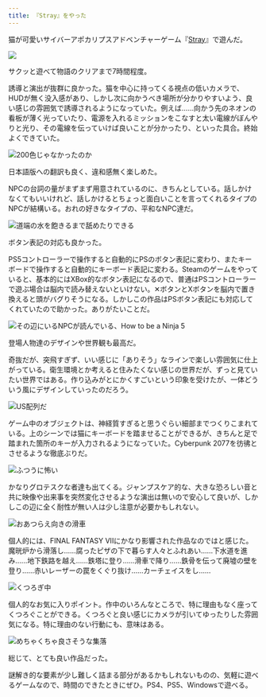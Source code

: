 ```yaml
---
title: 『Stray』をやった
---
```

猫が可愛いサイバーアポカリプスアドベンチャーゲーム『[Stray](https://store.steampowered.com/app/1332010/Stray/?l=japanese)』で遊んだ。

![](https://lh3.googleusercontent.com/v1bi2abpHw-MTVz17FhJwcVGPn3a3aQucWP6FAgyM1RWy0n8VCUo1ermOINh1DVy6VxcdV7-kl719_RTvF-MlHtlxgNsTvdgsbbXeSVDPquw9o50vi-6CqjbPTaqQ91nINx4MhNsyoLMWukRlm3b5YwfCD8k9VsByfrtZ8n8_mOd42UGsCkQRJFF5ZJYIQ)

サクッと遊べて物語のクリアまで7時間程度。

誘導と演出が抜群に良かった。猫を中心に持ってくる視点の低いカメラで、HUDが無く没入感があり、しかし次に向かうべき場所が分かりやすいよう、良い感じの雰囲気で誘導されるようになっていた。例えば……向かう先のネオンの看板が薄く光っていたり、電源を入れるミッションをこなすと太い電線がぼんやりと光り、その電線を伝っていけば良いことが分かったり、といった具合。終始よくできていた。

![](https://lh5.googleusercontent.com/jeizt2h08U__gx0s6R94a9PTYGY1QKXPHncZ_79HmM7k1xtbteHEF5dZ3Ba8SVutKdMjZCaQL9TQwOUTRswoHo0Zjd5Jz4rLaJunQSCeesbfkaxg7O8w7JfYRw64KqMm_mQxaQ4NEA_j89_u4Xm-OM3IF__awsQfwHVuDiO0Nvv81GAy_Vs4Rc0Q5qBbNw "200色じゃなかったのか")

日本語版への翻訳も良く、違和感無く楽しめた。

NPCの台詞の量がまずまず用意されているのに、きちんとしている。話しかけなくてもいいけれど、話しかけるとちょっと面白いことを言ってくれるタイプのNPCが結構いる。おれの好きなタイプの、平和なNPC達だ。

![](https://lh4.googleusercontent.com/ErbvOXJAZqQg20rSbIx6ICVYp7ZXnSp12p_y0hXdDe7YATZ0tWm2GSq_-jvZjTwIwVfOOTzbUJShNHw4o9z4BWtOacOw93Qct8n76L4h_VRFGnSgRFQa5Y1mOuALIpWPNIsuOwE3s5iA7z7aeZenGxECFws7mq9tejkGpkoTnk1jk85IIyaoLJy4hdDtyg "道端の水を飽きるまで舐めたりできる")

ボタン表記の対応も良かった。

PS5コントローラーで操作すると自動的にPSのボタン表記に変わり、またキーボードで操作すると自動的にキーボード表記に変わる。Steamのゲームをやっていると、基本的にはXBox的なボタン表記になるので、普通はPSコントローラーで遊ぶ場合は脳内で読み替えないといけない。✕ボタンとXボタンを脳内で置き換えると頭がバグりそうになる。しかしこの作品はPSボタン表記にも対応してくれていたので助かった。ありがたいことだ。

![](https://lh4.googleusercontent.com/hQgMigbDuo-HThw3HB5AQcCVFF9HS9moaddYKbxTjs2Y96PPsMBtJFspPDdMNmTP6S4IiCCzOR__mRILjYmDQWJ-C0_dAe3a1IXviZqjcAoADw2GzDg9GVC5oJbJJl6buHWFyFQY2RxEhFVELxRZA4vUovJytWMkJSIcHcRLO0A0gwWIUBNY2yNl2b99aA "その辺にいるNPCが読んでいる、How to be a Ninja 5")

登場人物達のデザインや世界観も最高だ。

奇抜だが、突飛すぎず、いい感じに「ありそう」なラインで楽しい雰囲気に仕上がっている。衛生環境とか考えると住みたくない感じの世界だが、ずっと見ていたい世界ではある。作り込みがとにかくすごいという印象を受けたが、一体どういう風にデザインしていったのだろう。

![](https://lh3.googleusercontent.com/yv9aDjgclqX-Xny7Blhr3y5mnxEtOSHnyGTFfiQeYPJNRYFaHVrpnXpTkK0RT2LtMOcYoDtYfDWiB-7i46jVNxbFVX_OYm67yFJ5mWwjeARZIg1GSGm5VRu7XlwhzfRYIbNNo58maYOyVLuYSSMbI3DPg0lqiPbg0Pvuqcdez3Q2P_DhKeUB57Uub9N9pg "US配列だ")

ゲーム中のオブジェクトは、神経質すぎると思うぐらい細部までつくりこまれている。上のシーンでは猫にキーボードを踏ませることができるが、きちんと足で踏まれた箇所のキーが入力されるようになっていた。Cyberpunk 2077を彷彿とさせるような徹底ぶりだ。

![](https://lh4.googleusercontent.com/f4qZrxobawHuRlIyq5AAd33VptS1j0KojmQ6BsV6-8FM5Rv5bDLQ1DLwpTbkPq-ljLbdzaoVDmUWuauVyMK2yowo-HJDyM3RnHs61NKkrrIlcIjDWp8L_eFDnTG7sZQDZdKngttgYv7esU74F8NmoKk0LLEk8ecw_7KQ1CXNqXdBKy_FRQRwYmtUj7ealA "ふつうに怖い")

かなりグロテスクな者達も出てくる。ジャンプスケア的な、大きな恐ろしい音と共に映像や出来事を突然変化させるような演出は無いので安心して良いが、しかしこの辺に全く耐性が無い人は少し注意が必要かもしれない。

![](https://lh5.googleusercontent.com/Ln1cRsMmPPjAAo5fKrVsL7ki4P740y9fW08obb307Pe5xx6Ss1ClcPqioNq9DA5G7q8kfvPDdVlxiSjkbDBM-o09HN6YtmzmgO1u-LQ_ws-erYycZUPaO8ofUqxKKlAGUhG9dfaij_YMr8GjODD4i0DRYYtyAciRVTmPMkSwL8XIiRDCVNl5ywvHNuHa1Q "おあつらえ向きの滑車")

個人的には、FINAL FANTASY VIIにかなり影響された作品なのではと感じた。魔晄炉から滑落し……腐ったピザの下で暮らす人々とふれあい……下水道を進み……地下鉄路を越え……鉄塔に登り……滑車で降り……鉄骨を伝って廃墟の壁を登り……赤いレーザーの罠をくぐり抜け……カーチェイスをし……

![](https://lh4.googleusercontent.com/ldIop1LTdop5bEgh6VbEW8I_Mwu6nFgMBTh04HSs4lCB3gay9PvFy_W8hFXOewSmFBCTcJVArH7X5o3wYmk8mVsv-Q0OgjAaOMB_ScILGLlPi_a7QcfIts2bYcGe0vAZgTRuLLsENtp1ZAqtpqz2vE6DrlYX1ZAIqBC3cSD4glmZOlj97YJGSebGc1ICrA "くつろぎ中")

個人的なお気に入りポイント。作中のいろんなところで、特に理由もなく座ってくつろぐことができる。くつろぐと良い感じにカメラが引いてゆったりした雰囲気になる。特に理由のない行動にも、意味はある。

![](https://lh6.googleusercontent.com/GXbrB9MR7LMXQ4wM2ZTKEuSBACuGBLJDLghEjvH3IYxKyQfcLmxcwG0kwNbLIEIe1_efhD07j5v010laSTW9-g92FPpCg0bZJhLO449YwX81bsTx5z8-qWg1f7VaNPv_0lzdm6ah_9bHDyU_RstIJOrrVdz7TlFzeUkiDv8HDo3KHvlqGy4UQx-CSPeiOQ "めちゃくちゃ良さそうな集落")

総じて、とても良い作品だった。

謎解き的な要素が少し難しく詰まる部分があるかもしれないものの、気軽に遊べるゲームなので、時間のできたときにぜひ。PS4、PS5、Windowsで遊べる。
